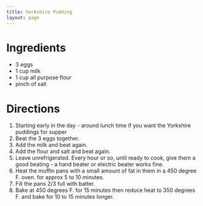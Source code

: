 ```yaml
---
title: Yorkshire Pudding
layout: page
---
```


# Ingredients

* 3 eggs
* 1 cup milk
* 1 cup all purpose flour
* pinch of salt

# Directions

1. Starting early in the day - around lunch time if you want the Yorkshire puddings for supper
1. Beat the 3 eggs together.
1. Add the milk and beat again.
1. Add the flour and salt and beat again.
1. Leave unrefrigerated.  Every hour or so, until ready to cook, give them a good beating - a hand beater or electric beater works fine.
1. Heat the muffin pans with a small amount of fat in them in a 450 degree F. oven. for approx 5 to 10 minutes.
1. Fill the pans 2/3 full with batter.
1. Bake at 450 degrees F. for 15 minutes then reduce heat to 350 degrees F. and bake for 10 to 15 minutes longer.
